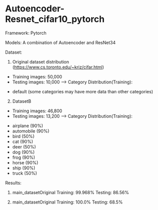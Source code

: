 # Autoencoder-Resnet_cifar10_pytorch

Framework:
Pytorch

Models:
A combination of Autoencoder and ResNet34

Dataset:
1. Original dataset distribution (https://www.cs.toronto.edu/~kriz/cifar.html)
* Training images: 50,000
* Testing images: 10,000
--> Category Distribution(Training):
- default (some categories may have more data than other categories)

2. DatasetB
* Training images: 46,800
* Testing images: 13,200
--> Category Distribution(Training):
- airplane (90%)
- automobile (90%)
- bird (50%)
- cat (90%)
- deer (50%)
- dog (90%)
- frog (90%)
- horse (90%)
- ship (90%)
- truck (50%)

Results:
1. main_datasetOriginal
Training: 99.968%
Testing: 86.56%

2. main_datasetOriginal
Training: 100.0%
Testing: 68.5%



